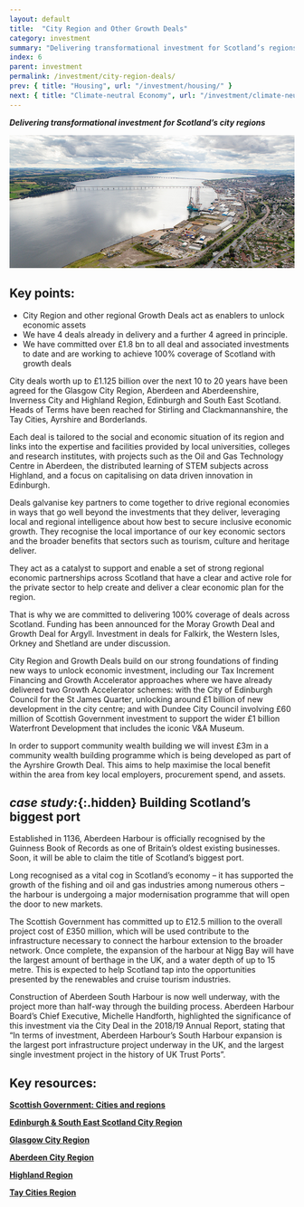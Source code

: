 ```yaml
---
layout: default
title:  "City Region and Other Growth Deals"
category: investment
summary: "Delivering transformational investment for Scotland’s regions."
index: 6
parent: investment
permalink: /investment/city-region-deals/
prev: { title: "Housing", url: "/investment/housing/" }
next: { title: "Climate-neutral Economy", url: "/investment/climate-neutral-economy/" }
---
```

***Delivering transformational investment for Scotland’s city regions***

![An aerial photograph of the Dundee waterfront](/assets/images/pageimages/Investment.10.jpg)

## Key points:

- City Region and other regional Growth Deals act as enablers to unlock economic assets
- We have 4 deals already in delivery and a further 4 agreed in principle.  
- We have committed over £1.8 bn to all deal and associated investments to date and are working to achieve 100% coverage of Scotland with growth deals

City deals worth up to £1.125 billion over the next 10 to 20 years have been agreed for the Glasgow City Region, Aberdeen and Aberdeenshire, Inverness City and Highland Region, Edinburgh and South East Scotland. Heads of Terms have been reached for Stirling and Clackmannanshire, the Tay Cities, Ayrshire and Borderlands.  

Each deal is tailored to the social and economic situation of its region and links into the expertise and facilities provided by local universities, colleges and research institutes, with projects such as the Oil and Gas Technology Centre in Aberdeen, the distributed learning of STEM subjects across Highland, and a focus on capitalising on data driven innovation in Edinburgh.   

Deals galvanise key partners to come together to drive regional economies in ways that go well beyond the investments that they deliver, leveraging local and regional intelligence about how best to secure inclusive economic growth.  They recognise the local importance of our key economic sectors and the broader benefits that sectors such as tourism, culture and heritage deliver.  

They act as a catalyst to support and enable a set of strong regional economic partnerships across Scotland that have a clear and active role for the private sector to help create and deliver a clear economic plan for the region.  

That is why we are committed to delivering 100% coverage of deals across Scotland.  Funding has been announced for the Moray Growth Deal and Growth Deal for Argyll.  Investment in deals for Falkirk, the Western Isles, Orkney and Shetland are under discussion.  

City Region and Growth Deals build on our strong foundations of finding new ways to unlock economic investment, including our Tax Increment Financing and Growth Accelerator approaches where we have already delivered  two Growth Accelerator schemes: with the City of Edinburgh Council for the St James Quarter, unlocking around £1 billion of new development in the city centre; and with Dundee City Council involving £60 million of Scottish Government investment to support the wider £1 billion Waterfront Development that includes the iconic V&A Museum.   

In order to support community wealth building we will invest £3m in a community wealth building programme which is being developed as part of the Ayrshire Growth Deal. This aims to help maximise the local benefit within the area from key local employers, procurement spend, and assets.  
  
<div class="case-study" markdown="1">

## *case study:*{:.hidden} Building Scotland’s biggest port

Established in 1136, Aberdeen Harbour is officially recognised by the Guinness Book of Records as one of Britain’s oldest existing businesses. Soon, it will be able to claim the title of Scotland’s biggest port.

Long recognised as a vital cog in Scotland’s economy – it has supported the growth of the fishing and oil and gas industries among numerous others – the harbour is undergoing a major modernisation programme that will open the door to new markets.  

The Scottish Government has committed up to £12.5 million to the overall project cost of £350 million, which will be used contribute to the infrastructure necessary to connect the harbour extension to the broader network. Once complete, the expansion of the harbour at Nigg Bay will have the largest amount of berthage in the UK, and a water depth of up to 15 metre. This is expected to help Scotland tap into the opportunities presented by the renewables and cruise tourism industries.

Construction of Aberdeen South Harbour is now well underway, with the project more than half-way through the building process.  Aberdeen Harbour Board’s Chief Executive, Michelle Handforth, highlighted the significance of this investment via the City Deal in the 2018/19 Annual Report, stating that “In terms of investment, Aberdeen Harbour’s South Harbour expansion is the largest port infrastructure project underway in the UK, and the largest single investment project in the history of UK Trust Ports”.
</div>

## Key resources:

**[Scottish Government: Cities and regions](https://www.gov.scot/policies/cities-regions/regional-growth-deals/)**  

**[Edinburgh & South East Scotland City Region](http://www.acceleratinggrowth.org.uk/)**  

**[Glasgow City Region](http://www.glasgowcityregion.co.uk/)**  

**[Aberdeen City Region](http://www.abzdeal.com/)**

**[Highland Region](https://www.highland.gov.uk/cityregiondeal)**  

**[Tay Cities Region](https://www.taycities.co.uk/)**
